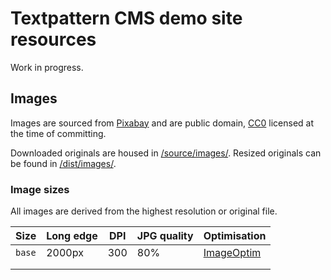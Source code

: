 # Textpattern CMS demo site resources

Work in progress.

## Images
Images are sourced from [Pixabay](https://pixabay.com) and are public domain, [CC0](https://creativecommons.org/share-your-work/public-domain/cc0/) licensed at the time of committing.

Downloaded originals are housed in [/source/images/](https://github.com/pragmatika/textpattern-demo-resources/tree/master/source/images). Resized originals can be found in [/dist/images/](https://github.com/pragmatika/textpattern-demo-resources/tree/master/source/images).

### Image sizes
All images are derived from the highest resolution or original file.

| Size | Long edge | DPI | JPG quality | Optimisation |
|---|---|---|---|---|
| `base` | 2000px | 300 | 80% | [ImageOptim](https://imageoptim.com/) |
|   |   |   |   |   |
|   |   |   |   |   |
